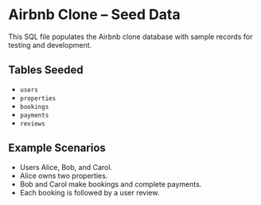 # Airbnb Clone – Seed Data

This SQL file populates the Airbnb clone database with sample records for testing and development.

## Tables Seeded

- `users`
- `properties`
- `bookings`
- `payments`
- `reviews`

## Example Scenarios

- Users Alice, Bob, and Carol.
- Alice owns two properties.
- Bob and Carol make bookings and complete payments.
- Each booking is followed by a user review.
